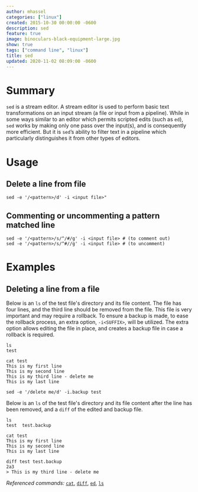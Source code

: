 ```yaml
---
author: mhassel
categories: ["linux"]
created: 2015-10-30 00:00:00 -0600
description: sed
feature: true
image: binoculars-black-equipment-large.jpg
show: true
tags: ["command line", "linux"]
title: sed
updated: 2020-11-02 08:09:00 -0600
---
```

# Summary

`sed` is a stream editor. A stream editor is used to perform basic text transformations on an input stream (a file or
input from a pipeline). While in some ways similar to an editor which permits scripted edits (such as `ed`), `sed`
works by making only one pass over the input(s), and is consequently more efficient. But it is `sed`’s ability to
filter text in a pipeline which particularly distinguishes it from other types of editors.
<!--more-->

#  Usage

## Delete a line from file

```shell
sed -e '/<pattern>/d' -i <input file>"
```

## Commenting or uncommenting a pattern matched line

```shell
sed -e '/<pattern>/s/^/#/g' -i <input file> # (to comment out)
sed -e '/<pattern>/s/^#//g' -i <input file> # (to uncomment)
```

# Examples

## Deleting a line from a file

Below is an `ls` of the test file's directory and its  file content. The file has four lines, and the third line should
be removed from the file. This file is very important and may require a rollback. To ensure a backup is made, to ease
the rollback process, an extra option, `-i<SUFFIX>`, will be utilized. The extra option allows editing the file in
place, and creates a backup file in case a rollback is required.

```shell{outputLines: 2}
ls
test
```

```shell{outputLines: 2-5}
cat test
This is my first line
This is my second line
This is my third line - delete me
This is my last line
```

```shell
sed -e '/delete me/d' -i.backup test
```

Below is an `ls` of the test file's directory and its file content after the line has been removed, and a `diff` of the
edited and backup file.

```shell{outputLines: 2}
ls
test  test.backup
```

```shell{outputLines: 2-4}
cat test
This is my first line
This is my second line
This is my last line
```

```shell{outputLines: 2-3}
diff test test.backup
2a3
> This is my third line - delete me
```

_Referenced commands:_ [`cat`](/wiki/cat), [`diff`](/wiki/diff), [`ed`](/wiki/ed), [`ls`](/wiki/ls)
